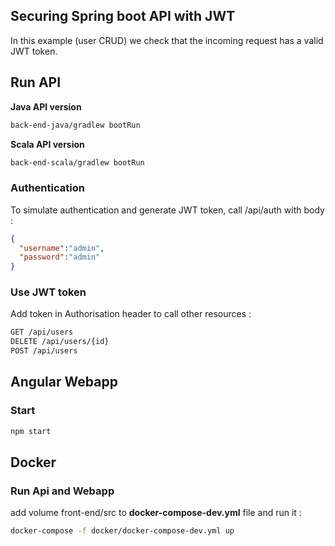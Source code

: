 Securing Spring boot API with JWT
---------------------------------

In this example (user CRUD)  we check that the incoming request has a valid JWT token.


Run API
-----------

**Java API version**

```sh
back-end-java/gradlew bootRun
```


**Scala API version**

```sh
back-end-scala/gradlew bootRun
```

### Authentication
To simulate authentication and generate JWT token, call /api/auth with body :
```json
{
  "username":"admin", 
  "password":"admin"
}
```

### Use JWT token
Add token in Authorisation header to call other resources :

```html
GET /api/users
DELETE /api/users/{id}
POST /api/users
```

Angular Webapp
----------------

### Start 

```sh
npm start 
```

Docker
----------------

### Run Api and Webapp

add volume front-end/src to **docker-compose-dev.yml** file and run it :

```sh
docker-compose -f docker/docker-compose-dev.yml up
```


